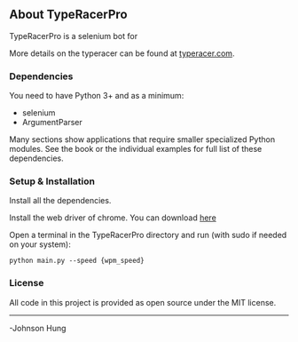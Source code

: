 ## About TypeRacerPro
TypeRacerPro is a selenium bot for 

More details on the typeracer can be found at [typeracer.com](https://play.typeracer.com/).

### Dependencies
You need to have Python 3+ and as a minimum:

* selenium
* ArgumentParser

Many sections show applications that require smaller specialized Python modules. See the book or the individual examples for full list of these dependencies. 

### Setup & Installation

Install all the dependencies.

Install the web driver of chrome. You can download [here](https://chromedriver.chromium.org/downloads) 

Open a terminal in the TypeRacerPro directory and run (with sudo if needed on your system):

	python main.py --speed {wpm_speed}

### License

All code in this project is provided as open source under the MIT license.

---
-Johnson Hung